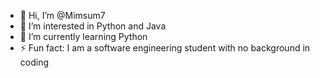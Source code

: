 - 👋 Hi, I’m @Mimsum7
- 👀 I’m interested in Python and Java
- 🌱 I’m currently learning Python
- ⚡ Fun fact: I am a software engineering student with no background in coding

<!---
Mimsum7/Mimsum7 is a ✨ special ✨ repository because its `README.md` (this file) appears on your GitHub profile.
You can click the Preview link to take a look at your changes.
--->
